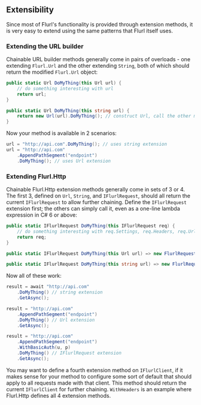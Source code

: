 ## Extensibility

Since most of Flurl's functionality is provided through extension methods, it is very easy to extend using the same patterns that Flurl itself uses.

### Extending the URL builder

Chainable URL builder methods generally come in pairs of overloads - one extending `Flurl.Url` and the other extending `String`, both of which should return the modified `Flurl.Url` object:

```c#
public static Url DoMyThing(this Url url) {
    // do something interesting with url
    return url;
}

public static Url DoMyThing(this string url) {
    return new Url(url).DoMyThing(); // construct Url, call the other method
}
```

Now your method is available in 2 scenarios:

```c#
url = "http://api.com".DoMyThing(); // uses string extension
url = "http://api.com"
    .AppendPathSegment("endpoint")
    .DoMyThing(); // uses Url extension
```

### Extending Flurl.Http

Chainable Flurl.Http extension methods generally come in sets of 3 or 4. The first 3, defined on `Url`, `String`, and `IFlurlRequest`, should all return the current `IFlurlRequest` to allow further chaining. Define the `IFlurlRequest` extension first; the others can simply call it, even as a one-line lambda expression in C# 6 or above:

```c#
public static IFlurlRequest DoMyThing(this IFlurlRequest req) {
    // do something interesting with req.Settings, req.Headers, req.Url, etc.
    return req;
}

public static IFlurlRequest DoMyThing(this Url url) => new FlurlRequest(url).DoMyThing();

public static IFlurlRequest DoMyThing(this string url) => new FlurlRequest(url).DoMyThing();
```

Now all of these work:

```c#
result = await "http://api.com"
    .DoMyThing() // string extension
    .GetAsync();

result = "http://api.com"
    .AppendPathSegment("endpoint")
    .DoMyThing() // Url extension
    .GetAsync();

result = "http://api.com"
    .AppendPathSegment("endpoint")
    .WithBasicAuth(u, p)
    .DoMyThing() // IFlurlRequest extension
    .GetAsync();
```

You may want to define a fourth extension method on `IFlurlClient`, if it makes sense for your method to configure some sort of default that should apply to all requests made with that client. This method should return the current `IFlurlClient` for further chaining. `WithHeaders` is an example where Flurl.Http defines all 4 extension methods.

